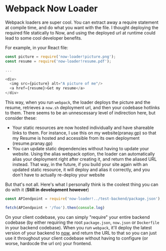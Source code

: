 # Webpack Now Loader

Webpack loaders are super cool. You can extract away a require statement at compile time, and do what you want with the file. I thought deploying the required file statically to Now, and using the deployed url at runtime could lead to some cool developer benefits.

For example, in your React file:

```javascript
const picture = require('now-loader!picture.png');
const resume = require('now-loader!resume.pdf');

...

<div>
  <img src={picture} alt="A picture of me"/>
  <a href={resume}>Get my resume</a>
</div>
```


This way, when you run `webpack`, the loader deploys the picture and the resume, retrieves a `now.sh` deployment url, and then your codebase hotlinks to them. There seems to be an unnescessary level of indirection here, but consider these:

* Your static resources are now hosted individually and have shareable links to them. For instance, I use this on my website(pranay.gp) so that my Resume is hosted and accessible from its own deployment (resume.pranay.gp)
* You can update static dependencies without having to update your website. Using the alias webpack option, the loader can automatically alias your deployment right after creating it, and return the aliased URL instead. That way, in the future, if you build your site again with an updated static resource, it will deploy and alias it correctly, and you don't have to actually re-deploy your website 

But that's not all. Here's what I personally think is the coolest thing you can do with it (**Still in development however**)

```javascript
const APIendpoint = require('now-loader!../test-backend/package.json');

fetch(APIendpoint + '/foo').then(console.log)
```

On your client codebase, you can simply "require" your entire backend codebase (by either requiring the root `package.json`, `now.json` or `Dockerfile` in your backend codebase). When you run `webpack`, it'll deploy the latest version of your backend to [now](http://now.sh), and return the URL to that so you can just use it throughout your client codebase without having to configure (or worse, hardocde the url on) your frontend.